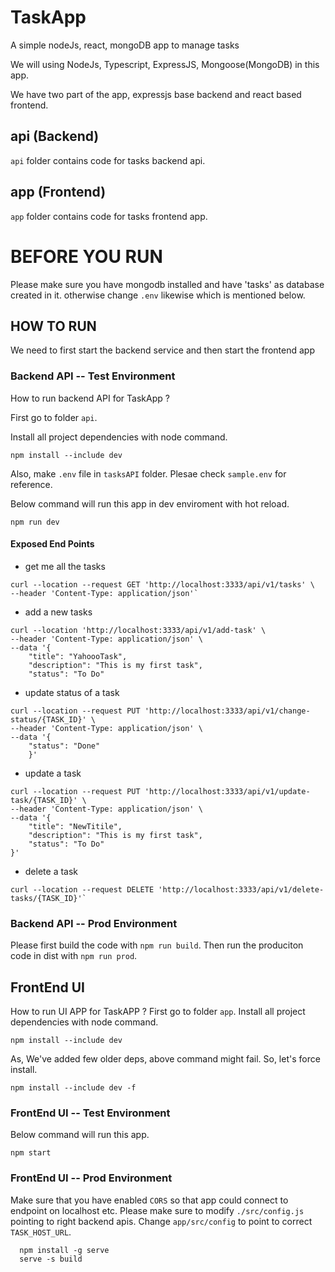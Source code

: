 # TaskApp
A simple nodeJs, react, mongoDB app to manage tasks

We will using NodeJs, Typescript, ExpressJS, Mongoose(MongoDB) in this app.

We have two part of the app, expressjs base backend and react based frontend.
## api (Backend)
`api` folder contains code for tasks backend api.

## app (Frontend)
`app` folder contains code for tasks frontend app.

# BEFORE YOU RUN
Please make sure you have mongodb installed and have 'tasks' as database created in it. otherwise change `.env` likewise which is mentioned below.

## HOW TO RUN
We need to first start the backend service and then start the frontend app

### Backend API -- Test Environment
How to run backend API for TaskApp ?

First go to folder `api`.

Install all project dependencies with node command.
```
npm install --include dev
```

Also, make `.env` file in  `tasksAPI` folder. Plesae check `sample.env` for reference.

Below command will run this app in dev enviroment with hot reload.
```
npm run dev
```

#### Exposed End Points
- get me all the tasks
```
curl --location --request GET 'http://localhost:3333/api/v1/tasks' \
--header 'Content-Type: application/json'`
```

- add a new tasks
```
curl --location 'http://localhost:3333/api/v1/add-task' \
--header 'Content-Type: application/json' \
--data '{
    "title": "YahoooTask",
    "description": "This is my first task",
    "status": "To Do"
```

- update status of a task
```
curl --location --request PUT 'http://localhost:3333/api/v1/change-status/{TASK_ID}' \
--header 'Content-Type: application/json' \
--data '{
    "status": "Done"
    }'
```


- update a task
```
curl --location --request PUT 'http://localhost:3333/api/v1/update-task/{TASK_ID}' \
--header 'Content-Type: application/json' \
--data '{
    "title": "NewTitile",
    "description": "This is my first task",
    "status": "To Do"
}'
```
- delete a task
```
curl --location --request DELETE 'http://localhost:3333/api/v1/delete-tasks/{TASK_ID}'`
```

### Backend API -- Prod Environment
Please first build the code with ```npm run build```.
Then run the produciton code in dist with ```npm run prod```.

## FrontEnd UI 
How to run UI APP for TaskAPP ?
First go to folder `app`.
Install all project dependencies with node command.
```
npm install --include dev
```

As, We've added few older deps, above command might fail. So, let's force install.
```
npm install --include dev -f
```


### FrontEnd UI -- Test Environment

Below command will run this app.
```
npm start
```

### FrontEnd UI -- Prod Environment
Make sure that you have enabled `CORS` so that app could connect to endpoint on localhost etc.
Please make sure to modify `./src/config.js` pointing to right backend apis.
Change `app/src/config` to point to correct `TASK_HOST_URL`.

```
  npm install -g serve
  serve -s build
```